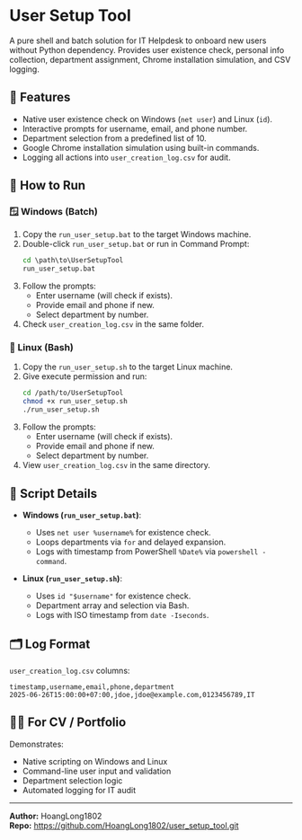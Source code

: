 # User Setup Tool

A pure shell and batch solution for IT Helpdesk to onboard new users without Python dependency. Provides user existence check, personal info collection, department assignment, Chrome installation simulation, and CSV logging.

## 🚀 Features

- Native user existence check on Windows (`net user`) and Linux (`id`).
- Interactive prompts for username, email, and phone number.
- Department selection from a predefined list of 10.
- Google Chrome installation simulation using built-in commands.
- Logging all actions into `user_creation_log.csv` for audit.

## 🧭 How to Run

### 🪟 Windows (Batch)
1. Copy the `run_user_setup.bat` to the target Windows machine.
2. Double-click `run_user_setup.bat` or run in Command Prompt:
   ```bat
   cd \path\to\UserSetupTool
   run_user_setup.bat
   ```
3. Follow the prompts:
   - Enter username (will check if exists).
   - Provide email and phone if new.
   - Select department by number.
4. Check `user_creation_log.csv` in the same folder.

### 🐧 Linux (Bash)
1. Copy the `run_user_setup.sh` to the target Linux machine.
2. Give execute permission and run:
   ```bash
   cd /path/to/UserSetupTool
   chmod +x run_user_setup.sh
   ./run_user_setup.sh
   ```
3. Follow the prompts:
   - Enter username (will check if exists).
   - Provide email and phone if new.
   - Select department by number.
4. View `user_creation_log.csv` in the same directory.

## 🔧 Script Details

- **Windows (`run_user_setup.bat`)**:
  - Uses `net user %username%` for existence check.
  - Loops departments via `for` and delayed expansion.
  - Logs with timestamp from PowerShell `%Date%` via `powershell -command`.

- **Linux (`run_user_setup.sh`)**:
  - Uses `id "$username"` for existence check.
  - Department array and selection via Bash.
  - Logs with ISO timestamp from `date -Iseconds`.

## 🗂 Log Format

`user_creation_log.csv` columns:
```
timestamp,username,email,phone,department
2025-06-26T15:00:00+07:00,jdoe,jdoe@example.com,0123456789,IT
```

## 🧑‍💻 For CV / Portfolio

Demonstrates:

- Native scripting on Windows and Linux
- Command-line user input and validation
- Department selection logic
- Automated logging for IT audit

---

**Author:** HoangLong1802  
**Repo:** https://github.com/HoangLong1802/user_setup_tool.git
